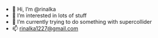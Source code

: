 - 👋 Hi, I’m @rinalka
- 👀 I’m interested in lots of stuff
- 🌱 I’m currently trying to do something with supercollider
- 📫  rinalka1227@gmail.com

